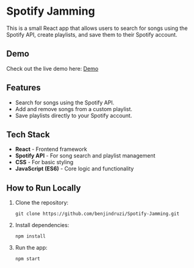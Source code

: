 # Spotify Jamming

This is a small React app that allows users to search for songs using the Spotify API, create playlists, and save them to their Spotify account.

## Demo

Check out the live demo here: [Demo](https://spotify-jamming-uy8r.onrender.com/)

## Features

- Search for songs using the Spotify API.
- Add and remove songs from a custom playlist.
- Save playlists directly to your Spotify account.

## Tech Stack

- **React** - Frontend framework
- **Spotify API** - For song search and playlist management
- **CSS** - For basic styling
- **JavaScript (ES6)** - Core logic and functionality

## How to Run Locally

1. Clone the repository:

   `git clone https://github.com/benjindruzi/Spotify-Jamming.git`

2. Install dependencies:

    `npm install`

3. Run the app:

    `npm start`